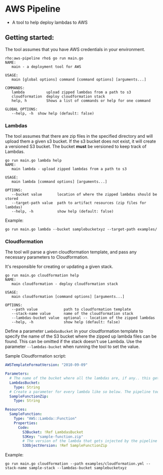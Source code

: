# AWS Pipeline
* A tool to help deploy lambdas to AWS

## Getting started:
The tool assumes that you have AWS credentials in your environment.


```
rho:aws-pipeline rho$ go run main.go 
NAME:
   main - a deployment tool for AWS

USAGE:
   main [global options] command [command options] [arguments...]

COMMANDS:
   lambda          upload zipped lambdas from a path to s3
   cloudformation  deploy cloudformation stack
   help, h         Shows a list of commands or help for one command

GLOBAL OPTIONS:
   --help, -h  show help (default: false)
   ```


### Lambdas
The tool assumes that there are zip files in the specified directory and will upload them a given s3 bucket. If the s3 bucket does not exist, it will create a versioned S3 bucket. The bucket **must** be versioned to keep track of Lambdas.
```
go run main.go lambda help
NAME:
   main lambda - upload zipped lambdas from a path to s3

USAGE:
   main lambda [command options] [arguments...]

OPTIONS:
   --bucket value       location of where the zipped lambdas should be stored
   --target-path value  path to artifact resources (zip files for lambdas)
   --help, -h           show help (default: false)
```

Example:
```
go run main.go lambda --bucket samplebucketxyz --target-path examples/
```


### Cloudformation
The tool will parse a given cloudformation template, and pass any necessary parameters to Cloudformation.

It's responsible for creating or updating a given stack.
```
go run main.go cloudformation help
NAME:
   main cloudformation - deploy cloudformation stack

USAGE:
   main cloudformation [command options] [arguments...]

OPTIONS:
   --path value            path to cloudformation template
   --stack-name value      name of the cloudformation stack
   --lambdas-bucket value  optional -- location of the zipped lambdas
   --help, -h              show help (default: false)
```

Define a parameter `LambdasBucket` in your cloudformation template to specify the name of the S3 bucket where the zipped up lambda files can be found. This can be omitted if the stack doesn't use Lambda. Use the parameter `--lambdas-bucket` when running the tool to set the value.

Sample Cloudformation script:
```yaml
AWSTemplateFormatVersion: "2010-09-09"

Parameters:
  # The name of the bucket where all the lambdas are, if any.. this gets injected from the pipeline tool
  LambdasBucket:
    Type: String
  # Create a parameter for every lambda like so below. The pipeline tool will inject the version into this parameter so that it can be used when defining the `S3ObjectVersion`  
  SampleFunctionZip:
    Type: String

Resources:
  SampleFunction:
    Type: "AWS::Lambda::Function"
    Properties:
      Code:
        S3Bucket: !Ref LambdasBucket
        S3Key: "sample-function.zip"
        # The version of the lambda that gets injected by the pipeline tool
        S3ObjectVersion: !Ref SampleFunctionZip

```
Example:
```
go run main.go cloudformation --path examples/cloudformation.yml --stack-name sample-stack --lambdas-bucket samplebucketxyz
```